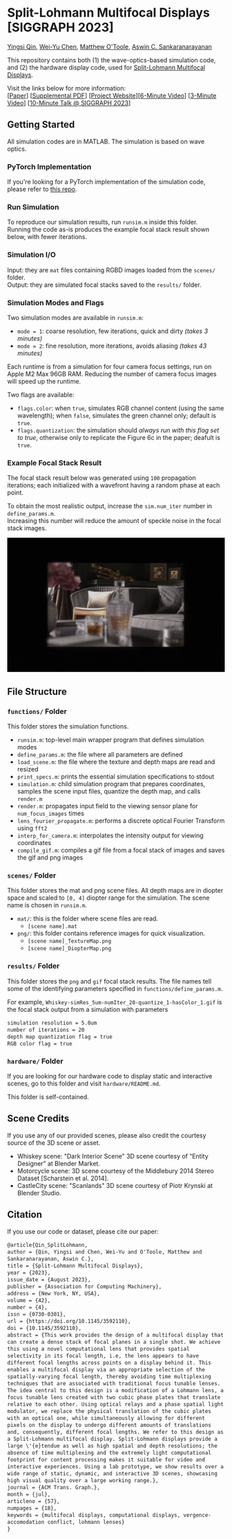 # Split-Lohmann Multifocal Displays [SIGGRAPH 2023]

[Yingsi Qin](https://yingsiqin.github.io/), [Wei-Yu Chen](https://wyharveychen.github.io/), [Matthew O'Toole](https://www.cs.cmu.edu/~motoole2/), [Aswin C. Sankaranarayanan](http://imagesci.ece.cmu.edu/)

This repository contains both (1) the wave-optics-based simulation code, and (2) the hardware display code, used for [Split-Lohmann Multifocal Displays](https://dl.acm.org/doi/abs/10.1145/3592110). 

Visit the links below for more information:\
 [[Paper](https://dl.acm.org/doi/abs/10.1145/3592110)] [[Supplemental PDF](https://yingsiqin.github.io/assets/pdfs/SplitLohmann_SIGGRAPH23-supp.pdf)] [[Project Website](https://imaging.cs.cmu.edu/split_lohmann/)][[6-Minute Video](https://youtu.be/9lbg8qOCjUM)] [[3-Minute Video](https://youtu.be/0Z4W1DJO_nw)] [[10-Minute Talk @ SIGGRAPH 2023](https://youtu.be/1qH6yvEWd5c)]

## Getting Started

All simulation codes are in MATLAB. The simulation is based on wave optics.

### PyTorch Implementation

If you're looking for a PyTorch implementation of the simulation code, please refer to [this repo](https://github.com/yingsiqin/SplitLohmannPytorch.git).

### Run Simulation

To reproduce our simulation results, run `runsim.m` inside this folder.\
Running the code as-is produces the example focal stack result shown below, with fewer iterations.

### Simulation I/O
Input: they are `mat` files containing RGBD images loaded from the `scenes/` folder.\
Output: they are simulated focal stacks saved to the `results/` folder.

### Simulation Modes and Flags

Two simulation modes are available in `runsim.m`:
- `mode = 1`: coarse resolution, few iterations, quick and dirty *(takes 3 minutes)*
- `mode = 2`: fine resolution, more iterations, avoids aliasing *(takes 43 minutes)*

Each runtime is from a simulation for four camera focus settings, run on Apple M2 Max 96GB RAM. Reducing the number of camera focus images will speed up the runtime.

Two flags are available:
- `flags.color`: when `true`, simulates RGB channel content (using the same wavelength); when `false`, simulates the green channel only; default is `true`.
- `flags.quantization`: the simulation should *always run with this flag set to true*, otherwise only to replicate the Figure 6c in the paper; deafult is `true`.

### Example Focal Stack Result
The focal stack result below was generated using `100` propagation iterations; each initialized with a wavefront having a random phase at each point.

To obtain the most realistic output, increase the `sim.num_iter` number in `define_params.m`.\
Increasing this number will reduce the amount of speckle noise in the focal stack images.

![](results/Whiskey/Whiskey-simRes_4um-numIter_100-compressed.gif)

## File Structure
### `functions/` Folder
This folder stores the simulation functions.
- `runsim.m`: top-level main wrapper program that defines simulation modes
- `define_params.m`: the file where all parameters are defined
- `load_scene.m`: the file where the texture and depth maps are read and resized
- `print_specs.m`: prints the essential simulation specifications to stdout
- `simulation.m`: child simulation program that prepares coordinates, samples the scene input files, quantize the depth map, and calls `render.m`
- `render.m`: propagates input field to the viewing sensor plane for `num_focus_images` times
- `lens_fourier_propagate.m`: performs a discrete optical Fourier Transform using `fft2`
- `interp_for_camera.m`: interpolates the intensity output for viewing coordinates
- `compile_gif.m`: compiles a gif file from a focal stack of images and saves the gif and png images

### `scenes/` Folder
This folder stores the mat and png scene files. All depth maps are in diopter space and scaled to `[0, 4]` diopter range for the simulation. The scene name is chosen in `runsim.m`.

- `mat/`: this is the folder where scene files are read.
    - `[scene name].mat`
- `png/`: this folder contains reference images for quick visualization.
    - `[scene name]_TextureMap.png`
    - `[scene name]_DiopterMap.png`

### `results/` Folder
This folder stores the `png` and `gif` focal stack results. The file names tell some of the identifying parameters specified in `functions/define_params.m`.

For example, `Whiskey-simRes_5um-numIter_20-quantize_1-hasColor_1.gif` is the focal stack output from a simulation with parameters 

    simulation resolution = 5.0um
    number of iterations = 20
    depth map quantization flag = true
    RGB color flag = true

### `hardware/` Folder

 If you are looking for our hardware code to display static and interactive scenes, go to this folder and visit `hardware/README.md`.

 This folder is self-contained.

## Scene Credits

If you use any of our provided scenes, please also credit the courtesy source of the 3D scene or asset.

- Whiskey scene: "Dark Interior Scene" 3D scene courtesy of “Entity Designer” at Blender Market.
- Motorcycle scene: 3D scene courtesy of the Middlebury 2014 Stereo Dataset [Scharstein et al. 2014].
- CastleCity scene: "Scanlands" 3D scene courtesy of Piotr Krynski at Blender Studio.

## Citation

If you use our code or dataset, please cite our paper:
```
@article{Qin_SplitLohmann,
author = {Qin, Yingsi and Chen, Wei-Yu and O'Toole, Matthew and Sankaranarayanan, Aswin C.},
title = {Split-Lohmann Multifocal Displays},
year = {2023},
issue_date = {August 2023},
publisher = {Association for Computing Machinery},
address = {New York, NY, USA},
volume = {42},
number = {4},
issn = {0730-0301},
url = {https://doi.org/10.1145/3592110},
doi = {10.1145/3592110},
abstract = {This work provides the design of a multifocal display that can create a dense stack of focal planes in a single shot. We achieve this using a novel computational lens that provides spatial selectivity in its focal length, i.e, the lens appears to have different focal lengths across points on a display behind it. This enables a multifocal display via an appropriate selection of the spatially-varying focal length, thereby avoiding time multiplexing techniques that are associated with traditional focus tunable lenses. The idea central to this design is a modification of a Lohmann lens, a focus tunable lens created with two cubic phase plates that translate relative to each other. Using optical relays and a phase spatial light modulator, we replace the physical translation of the cubic plates with an optical one, while simultaneously allowing for different pixels on the display to undergo different amounts of translations and, consequently, different focal lengths. We refer to this design as a Split-Lohmann multifocal display. Split-Lohmann displays provide a large \'{e}tendue as well as high spatial and depth resolutions; the absence of time multiplexing and the extremely light computational footprint for content processing makes it suitable for video and interactive experiences. Using a lab prototype, we show results over a wide range of static, dynamic, and interactive 3D scenes, showcasing high visual quality over a large working range.},
journal = {ACM Trans. Graph.},
month = {jul},
articleno = {57},
numpages = {18},
keywords = {multifocal displays, computational displays, vergence-accomodation conflict, lohmann lenses}
}
```
